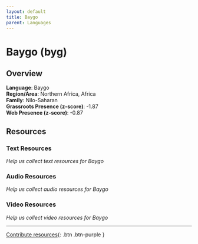 ```yaml
---
layout: default
title: Baygo
parent: Languages
---
```


# Baygo (byg)

## Overview

**Language**: Baygo  
**Region/Area**: Northern Africa, Africa  
**Family**: Nilo-Saharan  
**Grassroots Presence (z-score)**: -1.87  
**Web Presence (z-score)**: -0.87  

## Resources

### Text Resources
*Help us collect text resources for Baygo*

### Audio Resources
*Help us collect audio resources for Baygo*

### Video Resources
*Help us collect video resources for Baygo*

---

[Contribute resources](https://forms.office.com/e/1SfLJx3u1r){: .btn .btn-purple }
